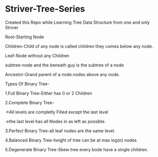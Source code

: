 # Striver-Tree-Series

Created this Repo while Learning Tree Data Structure from one and only Striver

Root-Starting Node

Children-Child of any node is called children they comes below any node.

Leaf-Node without any Children

subtree-node and the beneath guy is the subtree of a node

Ancestor-Grand parent of a node.nodes above any node.

Types Of Binary Tree-

1.Full Binary Tree-Either has 0 or 2 Children

2.Complete Binary Tree-

->All levels are completly Filled except the last level

->the last level has all Nodes in as left as possible.

3.Perfect Binary Tree-all leaf nodes are the same level.

4.Balanced Binary Tree-height of tree can be at max log(n) nodes

5.Degenerate Binary Tree-Skew tree every bode have a single children.
